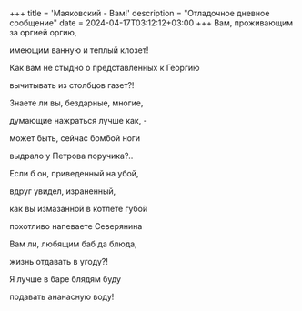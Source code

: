 +++
title = 'Маяковский - Вам!'
description = "Отладочное дневное сообщение"
date = 2024-04-17T03:12:12+03:00
+++
Вам, проживающим за оргией оргию,

имеющим ванную и теплый клозет!

Как вам не стыдно о представленных к Георгию

вычитывать из столбцов газет?!


Знаете ли вы, бездарные, многие,

думающие нажраться лучше как, -

может быть, сейчас бомбой ноги

выдрало у Петрова поручика?..


Если б он, приведенный на убой,

вдруг увидел, израненный,

как вы измазанной в котлете губой

похотливо напеваете Северянина


Вам ли, любящим баб да блюда,

жизнь отдавать в угоду?!

Я лучше в баре блядям буду

подавать ананасную воду!